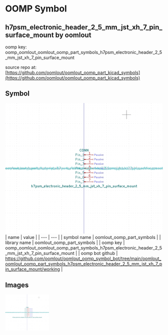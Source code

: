 # OOMP Symbol  
## h7psm_electronic_header_2_5_mm_jst_xh_7_pin_surface_mount  by oomlout  
  
oomp key: oomp_oomlout_oomlout_oomp_part_symbols_h7psm_electronic_header_2_5_mm_jst_xh_7_pin_surface_mount  
  
source repo at: [https://github.com/oomlout/oomlout_oomp_part_kicad_symbols](https://github.com/oomlout/oomlout_oomp_part_kicad_symbols)  
## Symbol  
  
[![working.png](working_600.png)](working.png)  
| name | value | 
| --- | --- | 
| symbol name | oomlout_oomp_part_symbols | 
| library name | oomlout_oomp_part_symbols | 
| oomp key | oomp_oomlout_oomlout_oomp_part_symbols_h7psm_electronic_header_2_5_mm_jst_xh_7_pin_surface_mount | 
| oomp bot github | https://github.com/oomlout/oomlout_oomp_symbol_bot/tree/main/oomlout_oomlout_oomp_part_symbols_h7psm_electronic_header_2_5_mm_jst_xh_7_pin_surface_mount/working | 
## Images  
  
[![working.png](working_140.png)](working.png)  
